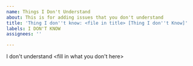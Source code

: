 ```yaml
---
name: Things I Don't Understand
about: This is for adding issues that you don't understand
title: 'Thing I don''t know: <file in title> [Thing I don''t Know]'
labels: I DON'T KNOW
assignees: ''

---
```


I don't understand <fill in what you don't here>
